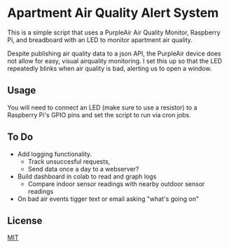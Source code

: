 # Apartment Air Quality Alert System

This is a simple script that uses a PurpleAir Air Quality Monitor,
Raspberry Pi, and breadboard with an LED to monitor apartment air quality.

Despite publishing air quality data to a json API, the PurpleAir device
does not allow for easy, visual airquality monitoring. I set this up
so that the LED repeatedly blinks when air quality is bad, alerting 
us to open a window.

## Usage

You will need to connect an LED (make sure to use a resistor) to a 
Raspberry Pi's GPIO pins and set the script to run via cron jobs.

## To Do

- Add logging functionality.
   - Track unsuccesful requests,
   - Send data once a day to a webserver?
- Build dashboard in colab to read and graph logs
   - Compare indoor sensor readings with nearby outdoor sensor readings
- On bad air events tigger text or email asking "what's going on"

## License
[MIT](https://choosealicense.com/licenses/mit/)

